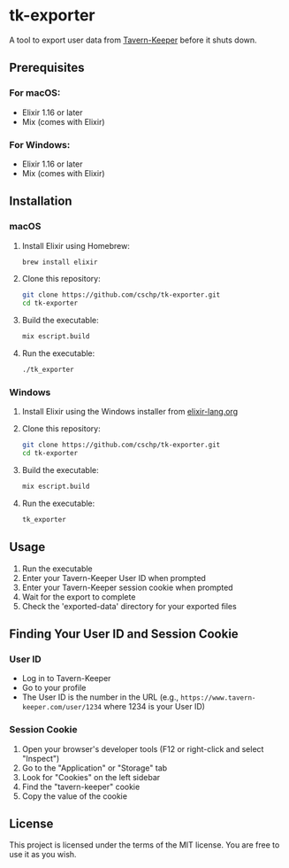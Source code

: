 # tk-exporter

A tool to export user data from [Tavern-Keeper](https://www.tavern-keeper.com) before it shuts down.

## Prerequisites

### For macOS:
- Elixir 1.16 or later
- Mix (comes with Elixir)

### For Windows:
- Elixir 1.16 or later
- Mix (comes with Elixir)

## Installation

### macOS
1. Install Elixir using Homebrew:
   ```bash
   brew install elixir
   ```

2. Clone this repository:
   ```bash
   git clone https://github.com/cschp/tk-exporter.git
   cd tk-exporter
   ```

3. Build the executable:
   ```bash
   mix escript.build
   ```

4. Run the executable:
   ```bash
   ./tk_exporter
   ```

### Windows
1. Install Elixir using the Windows installer from [elixir-lang.org](https://elixir-lang.org/install.html#windows)

2. Clone this repository:
   ```bash
   git clone https://github.com/cschp/tk-exporter.git
   cd tk-exporter
   ```

3. Build the executable:
   ```bash
   mix escript.build
   ```

4. Run the executable:
   ```bash
   tk_exporter
   ```

## Usage

1. Run the executable
2. Enter your Tavern-Keeper User ID when prompted
3. Enter your Tavern-Keeper session cookie when prompted
4. Wait for the export to complete
5. Check the 'exported-data' directory for your exported files

## Finding Your User ID and Session Cookie

### User ID
- Log in to Tavern-Keeper
- Go to your profile
- The User ID is the number in the URL (e.g., `https://www.tavern-keeper.com/user/1234` where 1234 is your User ID)

### Session Cookie
1. Open your browser's developer tools (F12 or right-click and select "Inspect")
2. Go to the "Application" or "Storage" tab
3. Look for "Cookies" on the left sidebar
4. Find the "tavern-keeper" cookie
5. Copy the value of the cookie

## License

This project is licensed under the terms of the MIT license.
You are free to use it as you wish.